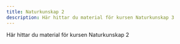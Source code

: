 ```yaml
---
title: Naturkunskap 2
description: Här hittar du material för kursen Naturkunskap 3
---
```


Här hittar du material för kursen Naturkunskap 2